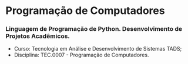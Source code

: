 # Programação de Computadores

### Linguagem de Programação de Python. Desenvolvimento de Projetos Acadêmicos.

- Curso: Tecnologia em Análise e Desenvolvimento de Sistemas TADS;
- Disciplina: TEC.0007 - Programação de Computadores.
